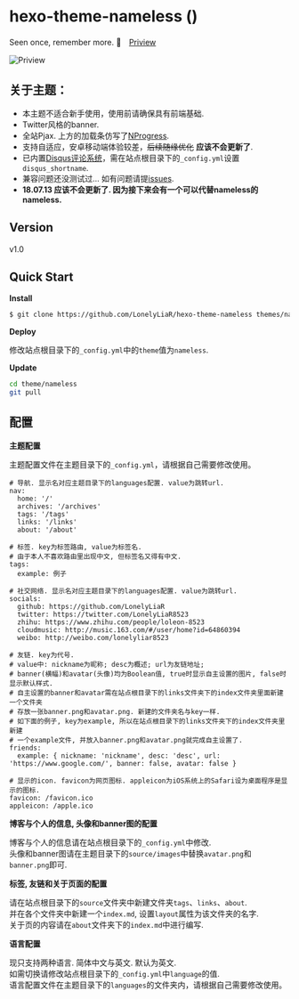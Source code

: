﻿hexo-theme-nameless  ()
================

Seen once, remember more. :clap:　[Priview](https://lonelyliar.github.io/)    

![Priview](http://ozep0l2jz.bkt.clouddn.com/1510661538.jpg)  

             
关于主题：
----------------
- 本主题不适合新手使用，使用前请确保具有前端基础.
- Twitter风格的banner.
- 全站Pjax. 上方的加载条仿写了[NProgress](https://github.com/rstacruz/nprogress).
- 支持自适应，安卓移动端体验较差，~~后续随缘优化~~ **应该不会更新了**.
- 已内置[Disqus评论系统](https://disqus.com)，需在站点根目录下的`_config.yml`设置`disqus_shortname`.
- 兼容问题还没测试过... 如有问题请提[issues](https://github.com/LonelyLiaR/hexo-theme-nameless/issues).  
- **18.07.13 应该不会更新了. 因为接下来会有一个可以代替nameless的nameless.**

           
               
Version
----------------
v1.0  

            
             
Quick Start  
----------------
**Install**  

``` bash
$ git clone https://github.com/LonelyLiaR/hexo-theme-nameless themes/nameless
```

             
**Deploy**

修改站点根目录下的`_config.yml`中的`theme`值为`nameless`.  

             
**Update**  

``` bash
cd theme/nameless  
git pull
```

             
配置
----------------
**主题配置**  

主题配置文件在主题目录下的`_config.yml`，请根据自己需要修改使用。  

```
# 导航. 显示名对应主题目录下的languages配置. value为跳转url.
nav:
  home: '/'
  archives: '/archives'
  tags: '/tags'
  links: '/links'
  about: '/about'

# 标签. key为标签路由, value为标签名.
# 由于本人不喜欢路由里出现中文, 但标签名又得有中文.
tags:
  example: 例子

# 社交网络. 显示名对应主题目录下的languages配置. value为跳转url.
socials:
  github: https://github.com/LonelyLiaR
  twitter: https://twitter.com/LonelyLiaR8523
  zhihu: https://www.zhihu.com/people/loleon-8523
  cloudmusic: http://music.163.com/#/user/home?id=64860394
  weibo: http://weibo.com/lonelyliar8523

# 友链. key为代号.
# value中: nickname为昵称; desc为概述; url为友链地址;
# banner(横幅)和avatar(头像)均为Boolean值, true时显示自主设置的图片, false时显示默认样式.
# 自主设置的banner和avatar需在站点根目录下的links文件夹下的index文件夹里面新建一个文件夹
# 存放一张banner.png和avatar.png. 新建的文件夹名与key一样.
# 如下面的例子, key为example, 所以在站点根目录下的links文件夹下的index文件夹里新建
# 一个example文件, 并放入banner.png和avatar.png就完成自主设置了.
friends:
  example: { nickname: 'nickname', desc: 'desc', url: 'https://www.google.com/', banner: false, avatar: false }

# 显示的icon. favicon为网页图标. appleicon为iOS系统上的Safari设为桌面程序是显示的图标.
favicon: /favicon.ico
appleicon: /apple.ico
```

             
             
**博客与个人的信息, 头像和banner图的配置**  

博客与个人的信息请在站点根目录下的`_config.yml`中修改.  
头像和banner图请在主题目录下的`source/images`中替换`avatar.png`和`banner.png`即可.

             
             
**标签, 友链和关于页面的配置**  

请在站点根目录下的`source`文件夹中新建文件夹`tags`、`links`、`about`.  
并在各个文件夹中新建一个`index.md`, 设置`layout`属性为该文件夹的名字.  
关于页的内容请在`about`文件夹下的`index.md`中进行编写.

             
             
**语言配置**  

现只支持两种语言. 简体中文与英文. 默认为英文.  
如需切换请修改站点根目录下的`_config.yml`中`language`的值.  
语言配置文件在主题目录下的`languages`的文件夹内，请根据自己需要修改使用。
